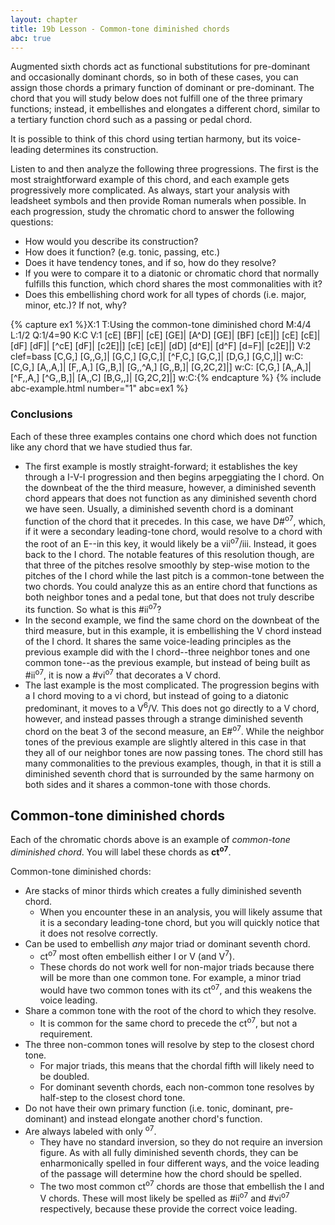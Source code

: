 ```yaml
---
layout: chapter
title: 19b Lesson - Common-tone diminished chords
abc: true
---
```


Augmented sixth chords act as functional substitutions for pre-dominant and occasionally dominant chords, so in both of these cases, you can assign those chords a primary function of dominant or pre-dominant. The chord that you will study below does not fulfill one of the three primary functions; instead, it embellishes and elongates a different chord, similar to a tertiary function chord such as a passing or pedal chord. 

It is possible to think of this chord using tertian harmony, but its voice-leading determines its construction. 

Listen to and then analyze the following three progressions. The first is the most straightforward example of this chord, and each example gets progressively more complicated. As always, start your analysis with leadsheet symbols and then provide Roman numerals when possible. In each progression, study the chromatic chord to answer the following questions:
- How would you describe its construction?
- How does it function? (e.g. tonic, passing, etc.) 
- Does it have tendency tones, and if so, how do they resolve?
- If you were to compare it to a diatonic or chromatic chord that normally fulfills this function, which chord shares the most commonalities with it? 
- Does this embellishing chord work for all types of chords (i.e. major, minor, etc.)? If not, why?

{% capture ex1 %}X:1
T:Using the common-tone diminished chord
M:4/4
L:1/2
Q:1/4=90
K:C
V:1
[cE] [BF]| [cE] [GE]| [A^D] [GE]| [BF] [cE]|]
[cE] [cE]| [dF] [dF]| [^cE] [dF]| [c2E]|]
[cE] [cE]| [dD] [d^E]| [d^F] [d=F]| [c2E]|]
V:2 clef=bass
[C,G,] [G,,G,]| [G,C,] [G,C,]| [^F,C,] [G,C,]| [D,G,] [G,C,]|]
w:C:
[C,G,] [A,,A,]| [F,,A,] [G,,B,]| [G,,^A,] [G,,B,]| [G,2C,2]|]
w:C:
[C,G,] [A,,A,]| [^F,,A,] [^G,,B,]| [A,,C] [B,G,,]| [G,2C,2]|]
w:C:{% endcapture %}
{% include abc-example.html number="1" abc=ex1 %}

### Conclusions

Each of these three examples contains one chord which does not function like any chord that we have studied thus far. 
- The first example is mostly straight-forward; it establishes the key through a I-V-I progression and then begins arpeggiating the I chord. On the downbeat of the the third measure, however, a diminished seventh chord appears that does not function as any diminished seventh chord we have seen. Usually, a diminished seventh chord is a dominant function of the chord that it precedes. In this case, we have D#<sup>o7</sup>, which, if it were a secondary leading-tone chord, would resolve to a chord with the root of an E--in this key, it would likely be a vii<sup>o7</sup>/iii. Instead, it goes back to the I chord. The notable features of this resolution though, are that three of the pitches resolve smoothly by step-wise motion to the pitches of the I chord while the last pitch is a common-tone between the two chords. You could analyze this as an entire chord that functions as both neighbor tones and a pedal tone, but that does not truly describe its function. So what is this #ii<sup>o7</sup>?
- In the second example, we find the same chord on the downbeat of the third measure, but in this example, it is embellishing the V chord instead of the I chord. It shares the same voice-leading principles as the previous example did with the I chord--three neighbor tones and one common tone--as the previous example, but instead of being built as #ii<sup>o7</sup>, it is now a #vi<sup>o7</sup> that decorates a V chord.
- The last example is the most complicated. The progression begins with a I chord moving to a vi chord, but instead of going to a diatonic predominant, it moves to a V<sup>6</sup>/V. This does not go directly to a V chord, however, and instead passes through a strange diminished seventh chord on the beat 3 of the second measure, an E#<sup>o7</sup>. While the neighbor tones of the previous example are slightly altered in this case in that they all of our neighbor tones are now passing tones. The chord still has many commonalities to the previous examples, though, in that it is still a diminished seventh chord that is surrounded by the same harmony on both sides and it shares a common-tone with those chords. 

## Common-tone diminished chords

Each of the chromatic chords above is an example of *common-tone diminished chord*. You will label these chords as **ct<sup>o7</sup>**. 

Common-tone diminished chords:
- Are stacks of minor thirds which creates a fully diminished seventh chord.
    - When you encounter these in an analysis, you will likely assume that it is a secondary leading-tone chord, but you will quickly notice that it does not resolve correctly.
- Can be used to embellish *any* major triad or dominant seventh chord.
    - ct<sup>o7</sup> most often embellish either I or V (and V<sup>7</sup>).
    - These chords do not work well for non-major triads because there will be more than one common tone. For example, a minor triad would have two common tones with its ct<sup>o7</sup>, and this weakens the voice leading.
- Share a common tone with the root of the chord to which they resolve. 
    - It is common for the same chord to precede the ct<sup>o7</sup>, but not a requirement.
- The three non-common tones will resolve by step to the closest chord tone.
    - For major triads, this means that the chordal fifth will likely need to be doubled.
    - For dominant seventh chords, each non-common tone resolves by half-step to the closest chord tone.
- Do not have their own primary function (i.e. tonic, dominant, pre-dominant) and instead elongate another chord's function.
- Are always labeled with only <sup>o7</sup>.
    - They have no standard inversion, so they do not require an inversion figure. As with all fully diminished seventh chords, they can be enharmonically spelled in four different ways, and the voice leading of the passage will determine how the chord should be spelled.
    - The two most common ct<sup>o7</sup> chords are those that embellish the I and V chords. These will most likely be spelled as #ii<sup>o7</sup> and #vi<sup>o7</sup> respectively, because these provide the correct voice leading.
